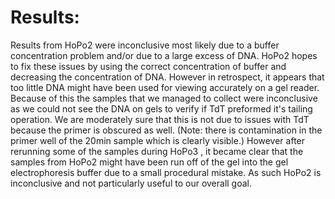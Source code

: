 # Results:

Results from HoPo2 were inconclusive most likely due to a buffer concentration problem and/or due to a large excess of DNA. HoPo2 hopes to fix these issues by using the correct concentration of buffer and decreasing the concentration of DNA. However in retrospect, it appears that too little DNA might have been used for viewing accurately on a gel reader. Because of this the samples that we managed to collect were inconclusive as we could not see the DNA on gels to verify if TdT preformed it's tailing operation. We are moderately sure that this is not due to issues with TdT because the primer is obscured as well. (Note: there is contamination in the primer well of the 20min sample which is clearly visible.) However after rerunning some of the samples during HoPo3 , it became clear that the samples from HoPo2 might have been run off of the gel into the gel electrophoresis buffer due to a small procedural mistake. As such HoPo2 is inconclusive and not particularly useful to our overall goal.
